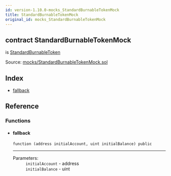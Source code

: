 ```yaml
---
id: version-1.10.0-mocks_StandardBurnableTokenMock
title: StandardBurnableTokenMock
original_id: mocks_StandardBurnableTokenMock
---
```


<div class="contract-doc"><div class="contract"><h2 class="contract-header"><span class="contract-kind">contract</span> StandardBurnableTokenMock</h2><p class="base-contracts"><span>is</span> <a href="token_ERC20_StandardBurnableToken.html">StandardBurnableToken</a></p><div class="source">Source: <a href="https://github.com/OpenZeppelin/zeppelin-solidity/blob/v1.10.0/contracts/mocks/StandardBurnableTokenMock.sol" target="_blank">mocks/StandardBurnableTokenMock.sol</a></div></div><div class="index"><h2>Index</h2><ul><li><a href="mocks_StandardBurnableTokenMock.html#">fallback</a></li></ul></div><div class="reference"><h2>Reference</h2><div class="functions"><h3>Functions</h3><ul><li><div class="item function"><span id="fallback" class="anchor-marker"></span><h4 class="name">fallback</h4><div class="body"><code class="signature">function <strong></strong><span>(address initialAccount, uint initialBalance) </span><span>public </span></code><hr/><dl><dt><span class="label-parameters">Parameters:</span></dt><dd><div><code>initialAccount</code> - address</div><div><code>initialBalance</code> - uint</div></dd></dl></div></div></li></ul></div></div></div>
